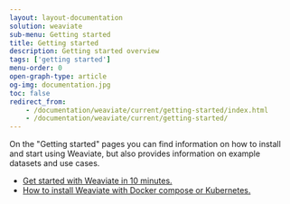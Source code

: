 ```yaml
---
layout: layout-documentation
solution: weaviate
sub-menu: Getting started
title: Getting started
description: Getting started overview
tags: ['getting started']
menu-order: 0
open-graph-type: article
og-img: documentation.jpg
toc: false
redirect_from:
    - /documentation/weaviate/current/getting-started/index.html
    - /documentation/weaviate/current/getting-started/
---
```


On the "Getting started" pages you can find information on how to install and start using Weaviate, but also provides information on example datasets and use cases.

- [Get started with Weaviate in 10 minutes.](./quick-start.html)
- [How to install Weaviate with Docker compose or Kubernetes.](./installation.html)